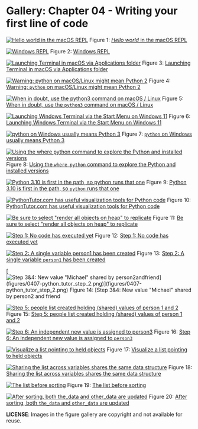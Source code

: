# Gallery: Chapter 04 - Writing your first line of code

[![*Hello world* in the macOS REPL](figures/0401-repl_1.png)](figures/0401-repl_1.png)
Figure 1: [*Hello world* in the macOS REPL](figures/0401-repl_1.png)


[![Windows REPL](figures/0401-repl_2.png)](figures/0401-repl_2.png)
Figure 2: [Windows REPL](figures/0401-repl_2.png)


[![Launching Terminal in macOS via Applications folder](figures/0402-terminal.png)](figures/0402-terminal.png)
Figure 3: [Launching Terminal in macOS via Applications folder](figures/0402-terminal.png)


[![Warning: `python` on macOS/Linux might mean Python 2](figures/0402-python2.png)](figures/0402-python2.png)
Figure 4: [Warning: `python` on macOS/Linux might mean Python 2](figures/0402-python2.png)


[![When in doubt, use the `python3` command on macOS / Linux](figures/0402-python3.png)](figures/0402-python3.png)
Figure 5: [When in doubt, use the `python3` command on macOS / Linux](figures/0402-python3.png)


[![Launching Windows Terminal via the Start Menu on Windows 11](figures/0403-cmd.png)](figures/0403-cmd.png)
Figure 6: [Launching Windows Terminal via the Start Menu on Windows 11](figures/0403-cmd.png)


[![`python` on Windows usually means Python 3](figures/0403-python.png)](figures/0403-python.png)
Figure 7: [`python` on Windows usually means Python 3](figures/0403-python.png)


[![Using the `where python` command to explore the Python and installed versions](figures/0403-where_python.png)](figures/0403-where_python.png)
Figure 8: [Using the `where python` command to explore the Python and installed versions](figures/0403-where_python.png)


[![Python 3.10 is first in the path, so `python` runs that one](figures/0403-hello_world.png)](figures/0403-hello_world.png)
Figure 9: [Python 3.10 is first in the path, so `python` runs that one](figures/0403-hello_world.png)


[![PythonTutor.com has useful visualization tools for Python code](figures/0407-python_tutor.png)](figures/0407-python_tutor.png)
Figure 10: [PythonTutor.com has useful visualization tools for Python code](figures/0407-python_tutor.png)


[![Be sure to select "render all objects on heap" to replicate](figures/0407-python_tutor_setting.png)](figures/0407-python_tutor_setting.png)
Figure 11: [Be sure to select "render all objects on heap" to replicate](figures/0407-python_tutor_setting.png)


[![Step 1: No code has executed yet](figures/0407-python_tutor_execution.png)](figures/0407-python_tutor_execution.png)
Figure 12: [Step 1: No code has executed yet](figures/0407-python_tutor_execution.png)


[![Step 2: A single variable `person1` has been created](figures/0407-python_tutor_step_1.png)](figures/0407-python_tutor_step_1.png)
Figure 13: [Step 2: A single variable `person1` has been created](figures/0407-python_tutor_step_1.png)


[![Step 3&4: New value `"Michael" shared by `person2` and `friend`](figures/0407-python_tutor_step_2.png)](figures/0407-python_tutor_step_2.png)
Figure 14: [Step 3&4: New value `"Michael" shared by `person2` and `friend`](figures/0407-python_tutor_step_2.png)


[![Step 5: people list created holding (shared) values of person 1 and 2](figures/0407-python_tutor_step_3.png)](figures/0407-python_tutor_step_3.png)
Figure 15: [Step 5: people list created holding (shared) values of person 1 and 2](figures/0407-python_tutor_step_3.png)


[![Step 6: An independent new value is assigned to `person3`](figures/0407-python_tutor_step_4.png)](figures/0407-python_tutor_step_4.png)
Figure 16: [Step 6: An independent new value is assigned to `person3`](figures/0407-python_tutor_step_4.png)


[![Visualize a list pointing to held objects](figures/0408-python_tutor_list.png)](figures/0408-python_tutor_list.png)
Figure 17: [Visualize a list pointing to held objects](figures/0408-python_tutor_list.png)


[![Sharing the list across variables shares the same data structure](figures/0408-python_tutor_list_2.png)](figures/0408-python_tutor_list_2.png)
Figure 18: [Sharing the list across variables shares the same data structure](figures/0408-python_tutor_list_2.png)


[![The list before sorting](figures/0408-python_tutor_list_3.png)](figures/0408-python_tutor_list_3.png)
Figure 19: [The list before sorting](figures/0408-python_tutor_list_3.png)


[![After sorting, both `the_data` and `other_data` are updated](figures/0408-python_tutor_list_4.png)](figures/0408-python_tutor_list_4.png)
Figure 20: [After sorting, both `the_data` and `other_data` are updated](figures/0408-python_tutor_list_4.png)



**LICENSE**: Images in the figure gallery are copyright and not available for reuse. 

